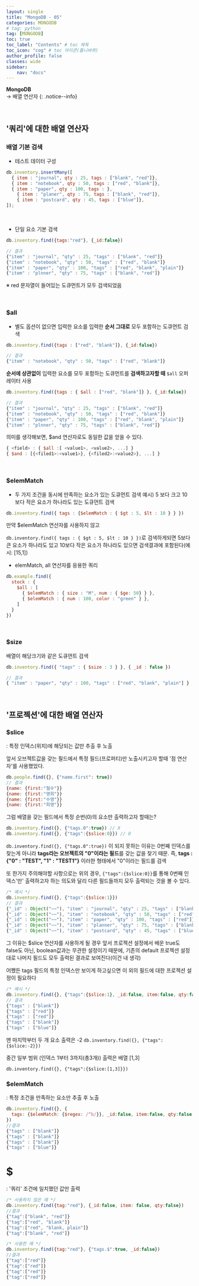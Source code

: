 ```yaml
---
layout: single
title: "MongoDB - 05"
categories: MONGODB
# tag: python
tag: [MONGODB]
toc: true
toc_label: "Contents" # toc 제목
toc_icon: "cog" # toc 아이콘(톱니바퀴)
author_profile: false
classes: wide
sidebar:
    nav: "docs"
---
```




**MongoDB** 
<br> → 배열 연산자
{: .notice--info}

<br>



## '쿼리'에 대한 배열 연산자

### 배열 기본 검색

- 테스트 데이터 구성

```javascript
db.inventory.insertMany([
  { item : "journal", qty : 25, tags : ["blank", "red"]},
  { item : "notebook", qty : 50, tags : ["red", "blank"]},
  { item : "paper", qty : 100, tags : },
	{ item : "planer", qty : 75, tags : ["blank", "red"]},
	{ item : "postcard", qty : 45, tags : ["blue"]},
]);
```

<br>

- 단일 요소 기본 검색

```javascript
db.inventory.find({tags:"red"}, {_id:false})

// 결과
{"item" : "journal", "qty" : 25, "tags" : ["blank", "red"]}
{"item" : "notebook", "qty" : 50, "tags" : ["red", "blank"]}
{"item" : "paper", "qty" : 100, "tags" : ["red", "blank", "plain"]}
{"item" : "plnner", "qty" : 75, "tags" : ["blank", "red"]}
```

※ red 문자열이 들어있는 도큐먼트가 모두 검색되었음

<br>

### $all

- 별도 옵션이 없으면 입력한 요소를 입력한 **순서 그대로** 모두 포함하는 도큐먼트 검색

```javascript
db.inventory.find({tags : ["red", "blank"]}, {_id:false})

// 결과
{"item" : "notebook", "qty" : 50, "tags" : ["red", "blank"]}
```

**순서에 상관없이** 입력한 요소를 모두 포함하는 도큐먼트를 **검색하고자할 때** `$all` 오퍼레이터 사용

```javascript
db.inventory.find({tags : { $all : ["red", "blank"]} }, {_id:false})

// 결과
{"item" : "journal", "qty" : 25, "tags" : ["blank", "red"]}
{"item" : "notebook", "qty" : 50, "tags" : ["red", "blank"]}
{"item" : "paper", "qty" : 100, "tags" : ["red", "blank", "plain"]}
{"item" : "plnner", "qty" : 75, "tags" : ["blank", "red"]}
```

의미를 생각해보면, $and 연산자로도 동일한 값을 얻을 수 있다.

```javascript
{ <field> : { $all :[ <value1>, <value2>, ...] }
{ $and : [{<filed1>:<value1>}, {<filed2>:<value2>}, ...] }
```

<br>

### $elemMatch

- 두 가지 조건을 동시에 만족하는 요소가 있는 도큐먼트 검색
  예시) 5 보다 크고 10 보다 작은 요소가 하나라도 있는 도큐먼트 검색

```javascript
db.inventory.find({ tags : {$elemMatch : { $gt : 5, $lt : 10 } } })
```

만약 $elemMatch 연산자를 사용하지 않고

`db.inventory.find({ tags : { $gt : 5, $lt : 10 } })`로 검색하게되면 5보다 큰 요소가 하나라도 있고 10보다 작은 요소가 하나라도 있으면 검색결과에 포함된다(예시: [15,1])



- elemMatch, all 연산자를 응용한 쿼리

```javascript
db.example.find({
  stock : {
    $all : [
      { $elemMatch : { size : "M", num : { $ge: 50} } },
      { $elemMatch : { num : 100, color : "green" } },
    ]
  }
})
```

<br>

### $size

배열이 해당크기와 같은 도큐먼트 검색

```javascript
db.inventory.find({ "tags" : { $size : 3 } }, { _id : false })

// 결과
{ "item" : "paper", "qty" : 100, "tags" : ["red", "blank", "plain"] }
```

<br>

## '프로젝션'에 대한 배열 연산자

### $slice

: 특정 인덱스(위치)에 해당되는 값만 추출 후 노출

앞서 오브젝트값을 갖는 필드에서 특정 필드(프로퍼티)만 노출시키고자 할때 '점 연산자'를 사용했었다.

```javascript
db.people.find({}, {"name.first": true})
// 결과
{name: {first:"철수"}}
{name: {first:"영희"}}
{name: {first:"수영"}}
{name: {first:"희영"}}
```

그럼 배열을 갖는 필드에서 특정 순번(0)의 요소만 출력하고자 할때는?

```javascript
db.inventory.find({}, {"tags.0":true}) // X
db.inventory.find({}, {"tags":{$slice:0}}) // O
```

`db.inventory.find({}, {"tags.0":true})` 이 되지 못하는 이유는 0번째 인덱스를 찾는게 아니라 **tags라는 오브젝트의 "0"이라는 필드**를 갖는 값을 찾기 때문. 
즉, **tags : {"0" : "TEST", "1" : "TEST1"}** 이러한 형태에서 "0"이라는 필드를 검색

또 한가지 주의해야할 사항으로는 위의 경우, `{"tags":{$slice:0}}`를 통해 0번째 인덱스'만' 출력하고자 하는 의도와 달리 다른 필드들까지 모두 출력되는 것을 볼 수 있다. 

```javascript
/* 예시 */
db.inventory.find({}, {"tags":{$slice:1}})
// 결과
{"_id" : Object("~~"), "item" : "journal", "qty" : 25, "tags" : ["blank"]}
{"_id" : Object("~~"), "item" : "notebook", "qty" : 50, "tags" : ["red"]}
{"_id" : Object("~~"), "item" : "paper", "qty" : 100, "tags" : ["red"]}
{"_id" : Object("~~"), "item" : "planner", "qty" : 75, "tags" : ["blank"]}
{"_id" : Object("~~"), "item" : "postcard", "qty" : 45, "tags" : ["blue"]}
```

그 이유는 $slice 연산자를 사용하게 될 경우 앞서 프로젝션 설정에서 배운 true도 false도 아닌, boolean값과는 무관한 설정이기 때문에, 기존의 default 프로젝션 설정대로 나머지 필드도 모두 출력된 결과로 보여진다(이건 내 생각)

어쨌든 tags 필드의 특정 인덱스만 보이게 하고싶으면 이 외의 필드에 대한 프로젝션 설정이 필요하다

```javascript
/* 예시 */
db.inventory.find({}, {"tags":{$slice:1}, _id:false, item:false, qty:false})
// 결과
{"tags" : ["blank"]}
{"tags" : ["red"]}
{"tags" : ["red"]}
{"tags" : ["blank"]}
{"tags" : ["blue"]}
```

맨 마지막부터 두 개 요소 출력은 -2
`db.inventory.find({}, {"tags":{$slice:-2}})`

중간 일부 범위 (인덱스 1부터 3까지(총3개)) 출력은 배열 [1,3]

`db.inventory.find({}, {"tags":{$slice:[1,3]}})`



### $elemMatch

: 특정 조건을 만족하는 요소만 추출 후 노출

```javascript
db.inventory.find({}, { 
  tags: {$elemMatch: {$regex: /^b/}}, _id:false, item:false, qty:false
})
//결과
{"tags" : ["blank"]}
{"tags" : ["blank"]}
{"tags" : ["blank"]}
{"tags" : ["blue"]}
```



# $

: '쿼리' 조건에 일치했던 값만 출력

```javascript
/* 사용하지 않은 예 */
db.inventory.find({tag:"red"}, {_id:false, item: false, qty:false})
//결과
{"tag":["blank", "red"]}
{"tag":["red", "blank"]}
{"tag":["red", "blank, plain"]}
{"tag":["blank", "red"]}

/* 사용한 예 */
db.inventory.find({tag:"red"}, {"tags.$":true, _id:false})
//결과
{"tag":["red"]}
{"tag":["red"]}
{"tag":["red"]}
{"tag":["red"]}
```






